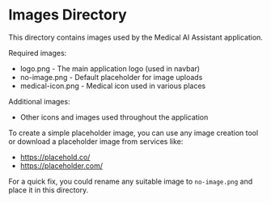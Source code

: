 # Images Directory

This directory contains images used by the Medical AI Assistant application.

Required images:
- logo.png - The main application logo (used in navbar)
- no-image.png - Default placeholder for image uploads
- medical-icon.png - Medical icon used in various places

Additional images:
- Other icons and images used throughout the application

To create a simple placeholder image, you can use any image creation tool or download a placeholder image from services like:

- https://placehold.co/
- https://placeholder.com/

For a quick fix, you could rename any suitable image to `no-image.png` and place it in this directory. 